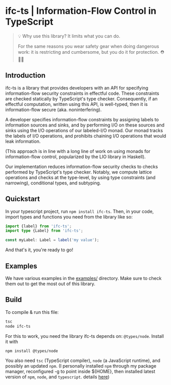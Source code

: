 # ifc-ts | Information-Flow Control in TypeScript

> 💡 Why use this library? It limits what you can do.
> 
> For the same reasons you wear safety gear when doing dangerous work: it is restricting and cumbersome, but you do it for protection. ⛑️🧑‍🚀

## Introduction
ifc-ts is a library that provides developers with an API
for specifying information-flow security constraints in
effectful code. These constraints are checked statically
by TypeScript's type checker. Consequently, if an effectful
computation, written using this API, is well-typed, then it
is information-flow secure (aka. noninterfering).

A developer specifies information-flow constraints by
assigning labels to information sources and sinks, and
by performing I/O on these sources and sinks using the
I/O operations of our labeled-I/O monad. Our monad
tracks the labels of I/O operations, and prohibits
chaining I/O operations that would leak information.

(This approach is in line with a long line of work on
using monads for information-flow control, popularized
by the LIO library in Haskell).

Our implementation reduces information-flow security
checks to checks performed by TypeScript's type checker.
Notably, we compute lattice operations and checks at the
type-level, by using type constraints (and narrowing),
conditional types, and subtyping.

## Quickstart
In your typescript project, run ```npm install ifc-ts```.
Then, in your code, import types and functions you need from the library like so:

```typescript
import {label} from 'ifc-ts';
import type {Label} from 'ifc-ts';

const myLabel: Label = label('my value');
```
And that's it, you're ready to go!

## Examples

We have various examples in the [examples/](https://github.com/willardthor/ifc-ts/tree/main/examples) directory. Make sure to check them out to get the most out of this library.


## Build

To compile & run this file:

```sh
tsc
node ifc-ts
```

For this to work, you need the library ifc-ts depends on:
`@types/node`. Install it with

```sh
npm install @types/node
```

You also need `tsc` (TypeScript compiler), `node` (a 
JavaScript runtime), and possibly an updated `npm`.
(I personally installed `npm` through my package manager,
reconfigured -g to point inside ${HOME}, then installed 
latest version of `npm`, `node`, and `typescript`. details
[here](https://github.com/sindresorhus/guides/blob/main/npm-global-without-sudo.md))

